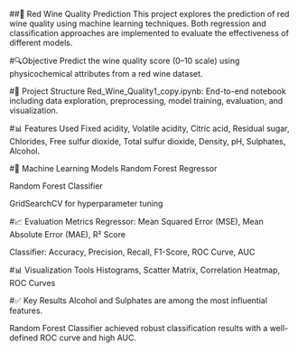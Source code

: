 ##🍷 Red Wine Quality Prediction
This project explores the prediction of red wine quality using machine learning techniques. Both regression and classification approaches are implemented to evaluate the effectiveness of different models.

#🔍Objective
Predict the wine quality score (0–10 scale) using physicochemical attributes from a red wine dataset.

#📁 Project Structure
Red_Wine_Quality1_copy.ipynb: End-to-end notebook including data exploration, preprocessing, model training, evaluation, and visualization.

#📊 Features Used
Fixed acidity, Volatile acidity, Citric acid, Residual sugar, Chlorides, Free sulfur dioxide, Total sulfur dioxide, Density, pH, Sulphates, Alcohol.

#🧠 Machine Learning Models
Random Forest Regressor

Random Forest Classifier

GridSearchCV for hyperparameter tuning

#📈 Evaluation Metrics
Regressor: Mean Squared Error (MSE), Mean Absolute Error (MAE), R² Score

Classifier: Accuracy, Precision, Recall, F1-Score, ROC Curve, AUC

#📊 Visualization Tools
Histograms, Scatter Matrix, Correlation Heatmap, ROC Curves

#✅ Key Results
Alcohol and Sulphates are among the most influential features.

Random Forest Classifier achieved robust classification results with a well-defined ROC curve and high AUC.

